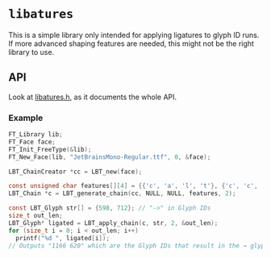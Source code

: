 # `libatures`

This is a simple library only intended for applying ligatures to glyph ID runs.
If more advanced shaping features are needed,
this might not be the right library to use.

## API

Look at [libatures.h](src/libatures.h), as it documents the whole API.

### Example

```c
FT_Library lib;
FT_Face face;
FT_Init_FreeType(&lib);
FT_New_Face(lib, "JetBrainsMono-Regular.ttf", 0, &face);

LBT_ChainCreator *cc = LBT_new(face);

const unsigned char features[][4] = {{'c', 'a', 'l', 't'}, {'c', 'c', 'm', 'p'}};
LBT_Chain *c = LBT_generate_chain(cc, NULL, NULL, features, 2);

const LBT_Glyph str[] = {598, 712}; // "->" in Glyph IDs
size_t out_len;
LBT_Glyph* ligated = LBT_apply_chain(c, str, 2, &out_len);
for (size_t i = 0; i < out_len; i++)
  printf("%d ", ligated[i]);
// Outputs "1166 620" which are the Glyph IDs that result in the → glyph
```
